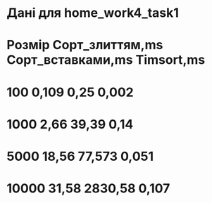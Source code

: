 # Дані для home_work4_task1
# Розмір Cорт_злиттям,ms	Cорт_вставками,ms	Timsort,ms
# 100	                 0,109	                         0,25	           0,002
# 1000	               2,66	                          39,39	           0,14
# 5000	               18,56	                       77,573	           0,051
# 10000             	 31,58	                       2830,58	         0,107


